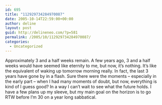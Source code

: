 ```yaml
---
id: 695
title: "112929734284970087"
date: 2005-10-14T22:59:00+00:00
author: deline
layout: post
guid: http://delineneo.com/?p=581
permalink: /2005/10/112929734284970087/
categories:
  - Uncategorized
---
```

Approximately 3 and a half weeks remain. A few years ago, 3 and a half weeks would have seemed like eternity to me, but now, it&#8217;s nothing. It&#8217;s like the equivalent of waking up tomorrow morning really. In fact, the last 3 years have gone by in a flash. Sure there were the moments &#8211; especially in the early part &#8211; when I had many moments of doubt, but now, everything is kind of I guess good? In a way I can&#8217;t wait to see what the future holds. I have a few plans up my sleeve, but my main goal on the horizon is to go RTW before I&#8217;m 30 on a year long sabbatical.
